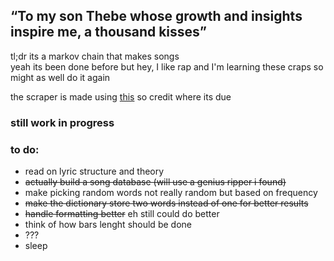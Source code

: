 ## “To my son Thebe whose growth and insights inspire me, a thousand kisses”
tl;dr its a markov chain that makes songs  
yeah its been done before but hey, I like rap and I'm learning these craps so might as well do it again

the scraper is made using [this](https://github.com/johnwmillr/LyricsGenius) so credit where its due

### still work in progress
### to do:
* read on lyric structure and theory
* ~~actually build a song database (will use a genius ripper i found)~~
* make picking random words not really random but based on frequency
* ~~make the dictionary store two words instead of one for better results~~
* ~~handle formatting better~~ eh still could do better
* think of how bars lenght should be done
* ???
* sleep

